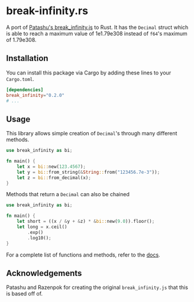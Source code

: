 # break-infinity.rs
A port of [Patashu's break_infinity.js](https://github.com/Patashu/break_infinity.js) to Rust.
It has the `Decimal` struct which is able to reach a maximum value of 1e1.79e308 instead of `f64`'s maximum of 1.79e308.

## Installation
You can install this package via Cargo by adding these lines to your `Cargo.toml`.
```toml
[dependencies]
break_infinity="0.2.0"
# ...
```

## Usage
This library allows simple creation of `Decimal`'s through many different methods.
```rust
use break_infinity as bi;

fn main() {
	let x = bi::new(123.4567);
	let y = bi::from_string(&String::from("123456.7e-3"));
	let z = bi::from_decimal(x);
}
```
Methods that return a `Decimal` can also be chained
```rust
use break_infinity as bi;

fn main() {
	let short = ((x / &y + &z) * &bi::new(9.0)).floor();
	let long = x.ceil()
		.exp()
		.log10();
}
```
For a complete list of functions and methods, refer to the [docs](https://docs.rs/break_infinity).

## Acknowledgements
Patashu and Razenpok for creating the original `break_infinity.js` that this is based off of.
